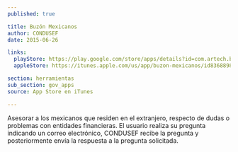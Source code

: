 ```yaml
---
published: true

title: Buzón Mexicanos
author: CONDUSEF
date: 2015-06-26

links:
  playStore: https://play.google.com/store/apps/details?id=com.artech.buzon.buzoncondusef
  appleStore: https://itunes.apple.com/us/app/buzon-mexicanos/id836889884?mt=8

section: herramientas
sub_section: gov_apps
source: App Store en iTunes

---
```

Asesorar a los mexicanos que residen en el extranjero, respecto de dudas o problemas con entidades financieras. El usuario realiza su pregunta indicando un correo electrónico, CONDUSEF recibe la pregunta y posteriormente envía la respuesta a la pregunta solicitada.
